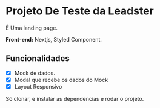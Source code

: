 # Projeto De Teste da Leadster
É Uma landing page.

**Front-end:** Nextjs, Styled Component.

## Funcionalidades

- [x] Mock de dados.
- [x] Modal que recebe os dados do Mock
- [x] Layout Responsivo

Só clonar, e instalar as dependencias e rodar o projeto.

